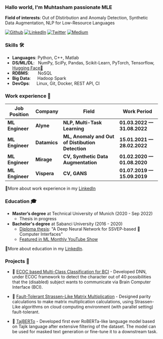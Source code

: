 ### Hallo world, I'm Muhtasham passionate MLE 
  
**Field of interests**: 
Out of DIstirbution and Anomaly Detection, 
Synthetic Data Augmentation, 
NLP for Low-Resource Languages


 [<img alt="Github" src="https://img.shields.io/badge/Gmail-D14836?style=for-the-badge&logo=gmail&logoColor=white" >](mailto:muhtasham97@gmail.com)
 [<img alt="LinkedIn" src= "https://img.shields.io/badge/LinkedIn-0077B5?style=for-the-badge&logo=linkedin&logoColor=white" >](https://www.linkedin.com/in/muhtasham/)
 [<img alt="Twitter" src="https://img.shields.io/badge/twitter-%231DA1F2.svg?&style=for-the-badge&logo=twitter&logoColor=white" >](https://twitter.com/muhtasham9)
 [<img alt="Medium" src="https://img.shields.io/badge/Medium-12100E?style=for-the-badge&logo=medium&logoColor=white">](https://muhtasham32.medium.com)



### Skills 🛠️
- **Languages**:        Python, C++, Matlab
- **DS/ML/DL**: &nbsp;  NumPy, SciPy, Pandas, Scikit-Learn, PyTorch, Tensorflow, [Hugging Face🤗](https://huggingface.co/muhtasham)
- **RDBMS**:   &nbsp;   NoSQL
- **Big Data**:  &emsp; Hadoop Spark
- **DevOps**:  &ensp;   Linux, Git, Docker, REST API, CI

### Work experience 👔
| Job Position          | Company        | Field                           | Work Period                |
| --------------------- | -------------- | ------------------------------- | -------------------------- |
| **ML Engineer**      | **Alyne**      | **NLP, Multi-Task Learning**                | **01.03.2022 — 31.08.2022** |
| **ML Engineer**      | **Datamics**      | **ML, Anomaly and Out of Distibution Detection**                | **15.01.2021 — 28.02.2022** |
| **ML Engineer**      | **Mirage**      | **CV, Synthetic Data Augmentation**           | **01.02.2020 — 01.08.2020** |
| **ML Engineer**      | **Vispera**      | **CV, GANS**           | **01.07.2019 — 15.09.2019** |


🔗More about work experience in my [LinkedIn](https://www.linkedin.com/in/muhtasham/)

### Education 🎓
- **Master’s degree** at Technical University of Munich  (2020 - Sep 2022)
  - Thesis in progress
- **Bachelor's degree** at Sabanci University (2016 - 2020)
  - [Diploma thesis](https://github.com/osmanberke/Deep-SSVEP-BCI): "A Deep Neural Network for SSVEP-based 🧠 Computer Interfaces"
  - [Featured in ML Monthly YouTube Show](https://youtu.be/cNDA60YLVdQ?t=251) 

🔗More about education in my [LinkedIn](https://www.linkedin.com/in/muhtasham/).

### Projects 🚀
- 📑 [ECOC based Multi-Class Classification for BCI](https://ieeexplore.ieee.org/abstract/document/9531496) - Developed DNN, under ECOC framework to detect the character out of 40 possibilities that the (disabled) subject wants to communicate via Brain Computer Interface (BCI).

- 📑 [Fault-Tolerant Strassen-Like Matrix Multiplication](https://ieeexplore.ieee.org/document/9302383) - Designed parity calculations to make matrix multiplication
calculations, using Strassen-Like algorithms on cloud computing environment (with parallel setting) fault-tolerant.

- 📑 [TajBERTo](https://wandb.ai/muhtasham/tajberto/reports/My-learnings-from-training-TajBERTo--VmlldzoyMTEyNDQx) - Developed first ever RoBERTa-like language model based on Tajik language after extensive filtering of the dataset. The model can be used for masked text generation or fine-tune it to a downstream task.


<!--- ### Github Stats ⭐
[![Muhtasham' github stats](https://github-readme-stats.vercel.app/api?username=Muhtasham&show_icons=true&theme=tokyonight)](https://github.com/anuraghazra/github-readme-stats)>
